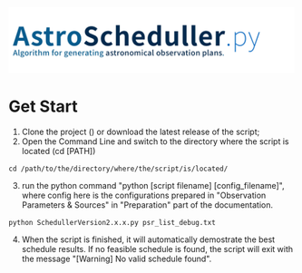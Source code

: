 ![astro_scheduller_logo](src/astro_scheduller.jpg)

# Get Start

1. Clone the project () or download the latest release of the script;
2. Open the Command Line and switch to the directory where the script is located (cd [PATH])

```
cd /path/to/the/directory/where/the/script/is/located/
```

3. run the python command "python [script filename] [config_filename]", where config here is the configurations prepared in "Observation Parameters & Sources" in "Preparation" part of the documentation. 

```
python SchedullerVersion2.x.x.py psr_list_debug.txt
```

4. When the script is finished, it will automatically demostrate the best schedule results. If no feasible schedule is found, the script will exit with the message "[Warning] No valid schedule found".

